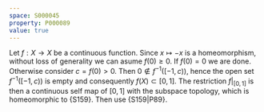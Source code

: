 ```yaml
---
space: S000045
property: P000089
value: true
---
```


Let $f:X\to X$ be a continuous function.
Since $x\mapsto -x$ is a homeomorphism, without loss of generality we can asume $f(0)\geq 0$.
If $f(0)=0$ we are done. Otherwise consider $c=f(0)>0$.
Then $0\notin f^{-1}([-1,c))$, hence the open set $f^{-1}([-1,c))$ is empty and consequently $f(X)\subset [0,1]$.
The restriction $f|_{[0,1]}$ is then a continuous self map of $[0,1]$ with the subspace topology,
which is homeomorphic to {S159}.
Then use {S159|P89}.
